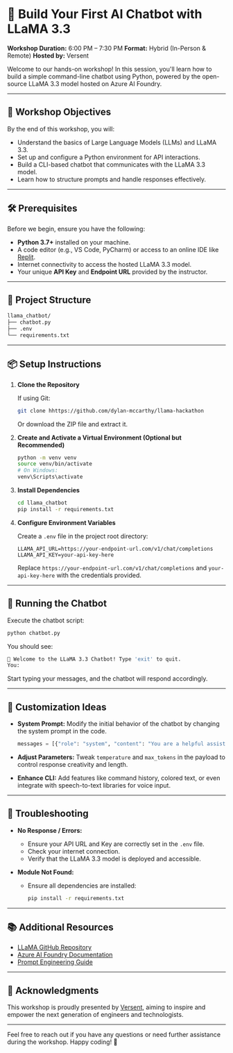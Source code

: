# 🦙 Build Your First AI Chatbot with LLaMA 3.3

**Workshop Duration:** 6:00 PM – 7:30 PM
**Format:** Hybrid (In-Person & Remote)
**Hosted by:** Versent

Welcome to our hands-on workshop! In this session, you'll learn how to build a simple command-line chatbot using Python, powered by the open-source LLaMA 3.3 model hosted on Azure AI Foundry.

---

## 🧠 Workshop Objectives

By the end of this workshop, you will:

* Understand the basics of Large Language Models (LLMs) and LLaMA 3.3.
* Set up and configure a Python environment for API interactions.
* Build a CLI-based chatbot that communicates with the LLaMA 3.3 model.
* Learn how to structure prompts and handle responses effectively.

---

## 🛠️ Prerequisites

Before we begin, ensure you have the following:

* **Python 3.7+** installed on your machine.
* A code editor (e.g., VS Code, PyCharm) or access to an online IDE like [Replit](https://replit.com/).
* Internet connectivity to access the hosted LLaMA 3.3 model.
* Your unique **API Key** and **Endpoint URL** provided by the instructor.

---

## 📁 Project Structure

```bash
llama_chatbot/
├── chatbot.py
├── .env
└── requirements.txt
```

---

## 📦 Setup Instructions

1. **Clone the Repository**

   If using Git:

   ```bash
   git clone hhttps://github.com/dylan-mccarthy/llama-hackathon
   ```

   Or download the ZIP file and extract it.

2. **Create and Activate a Virtual Environment (Optional but Recommended)**

   ```bash
   python -m venv venv
   source venv/bin/activate  
   # On Windows:
   venv\Scripts\activate
   ```

3. **Install Dependencies**

   ```bash
   cd llama_chatbot
   pip install -r requirements.txt
   ```

4. **Configure Environment Variables**

   Create a `.env` file in the project root directory:

   ```env
   LLAMA_API_URL=https://your-endpoint-url.com/v1/chat/completions
   LLAMA_API_KEY=your-api-key-here
   ```

   Replace `https://your-endpoint-url.com/v1/chat/completions` and `your-api-key-here` with the credentials provided.

---

## 💬 Running the Chatbot

Execute the chatbot script:

```bash
python chatbot.py
```

You should see:

```bash
🤖 Welcome to the LLaMA 3.3 Chatbot! Type 'exit' to quit.
You:
```

Start typing your messages, and the chatbot will respond accordingly.

---

## 🧪 Customization Ideas

* **System Prompt:** Modify the initial behavior of the chatbot by changing the system prompt in the code.

  ```python
  messages = [{"role": "system", "content": "You are a helpful assistant."}]
  ```

* **Adjust Parameters:** Tweak `temperature` and `max_tokens` in the payload to control response creativity and length.

* **Enhance CLI:** Add features like command history, colored text, or even integrate with speech-to-text libraries for voice input.

---

## 🧰 Troubleshooting

* **No Response / Errors:**

  * Ensure your API URL and Key are correctly set in the `.env` file.
  * Check your internet connection.
  * Verify that the LLaMA 3.3 model is deployed and accessible.

* **Module Not Found:**

  * Ensure all dependencies are installed:

    ```bash
    pip install -r requirements.txt
    ```

---

## 📚 Additional Resources

* [LLaMA GitHub Repository](https://github.com/facebookresearch/llama)
* [Azure AI Foundry Documentation](https://learn.microsoft.com/en-us/azure/ai-foundry/)
* [Prompt Engineering Guide](https://github.com/dair-ai/Prompt-Engineering-Guide)

---

## 🙌 Acknowledgments

This workshop is proudly presented by [Versent](www.versent.com.au), aiming to inspire and empower the next generation of engineers and technologists.

---

Feel free to reach out if you have any questions or need further assistance during the workshop. Happy coding! 🚀
